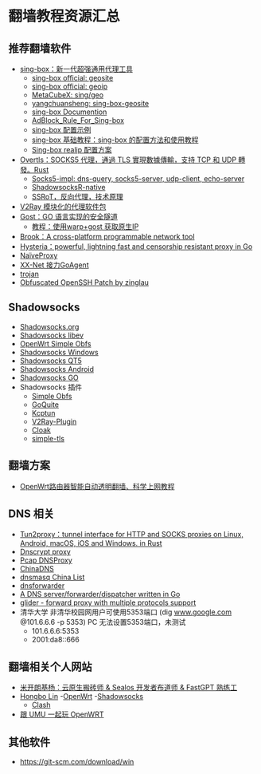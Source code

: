 翻墙教程资源汇总
============

推荐翻墙软件
--------

- [sing-box：新一代超强通用代理工具](https://github.com/SagerNet/sing-box)
  - [sing-box official: geosite](https://github.com/SagerNet/sing-geosite/tree/rule-set)
  - [sing-box official: geoip](https://github.com/SagerNet/sing-geoip/tree/rule-set)
  - [MetaCubeX: sing/geo](https://github.com/MetaCubeX/meta-rules-dat/tree/sing/geo)
  - [yangchuansheng: sing-box-geosite](https://github.com/yangchuansheng/sing-box-geosite/tree/main/rule)
  - [sing-box Documention](https://sing-box.sagernet.org/)
  - [AdBlock_Rule_For_Sing-box](https://github.com/REIJI007/AdBlock_Rule_For_Sing-box)
  - [sing-box 配置示例](https://github.com/chika0801/sing-box-examples)
  - [sing-box 基础教程：sing-box 的配置方法和使用教程](https://icloudnative.io/posts/sing-box-tutorial/)
  - [Sing-box realip 配置方案](https://linux.do/t/topic/175470)
- [Overtls：SOCKS5 代理，通過 TLS 實現數據傳輸，支持 TCP 和 UDP 轉發。Rust](https://github.com/ShadowsocksR-Live/overtls)
  - [Socks5-impl:  dns-query, socks5-server, udp-client, echo-server](https://github.com/tun2proxy/socks5-impl)
  - [ShadowsocksR-native](https://github.com/ShadowsocksR-Live/shadowsocksr-native)
  - [SSRoT，反向代理，技术原理](https://github.com/ShadowsocksR-Live/shadowsocksr-native/wiki)
- [V2Ray 模块化的代理软件包](https://github.com/v2fly/v2ray-core)
- [Gost：GO 语言实现的安全隧道](https://github.com/ginuerzh/gost)
  - [教程：使用warp+gost 获取原生IP](https://ericjin.com/blog/%E4%BD%BF%E7%94%A8warp+gost-%E8%8E%B7%E5%8F%96%E5%8E%9F%E7%94%9FIP/)
- [Brook：A cross-platform programmable network tool](https://github.com/txthinking/brook)
- [Hysteria：powerful, lightning fast and censorship resistant proxy in Go](https://github.com/apernet/hysteria)
- [NaïveProxy](https://github.com/klzgrad/naiveproxy)
- [XX-Net 接力GoAgent](https://github.com/XX-net/XX-Net)
- [trojan](https://github.com/trojan-gfw/trojan)
- [Obfuscated OpenSSH Patch by zinglau](https://github.com/zinglau/obfuscated-openssh-patches)

Shadowsocks
----

- [Shadowsocks.org](https://shadowsocks.org)
- [Shadowsocks libev](https://github.com/shadowsocks/shadowsocks-libev)
- [OpenWrt Simple Obfs](https://github.com/aa65535/openwrt-simple-obfs)
- [Shadowsocks Windows](https://github.com/shadowsocks/shadowsocks-windows)
- [Shadowsocks QT5](https://github.com/shadowsocks/shadowsocks-qt5)
- [Shadowsocks Android](https://github.com/shadowsocks/shadowsocks-android)
- [Shadowsocks GO](https://github.com/shadowsocks/shadowsocks-go)
- Shadowsocks 插件
  - [Simple Obfs](https://github.com/shadowsocks/simple-obfs)
  - [GoQuite](https://github.com/cbeuw/GoQuiet)
  - [Kcptun](https://github.com/xtaci/kcptun)
  - [V2Ray-Plugin](https://github.com/shadowsocks/v2ray-plugin)
  - [Cloak](https://github.com/cbeuw/Cloak)
  - [simple-tls](https://github.com/IrineSistiana/simple-tls)

翻墙方案
--------

- [OpenWrt路由器智能自动透明翻墙、科学上网教程](https://fanqiang.software-download.name/)

DNS 相关
--------

- [Tun2proxy：tunnel interface for HTTP and SOCKS proxies on Linux, Android, macOS, iOS and Windows. in Rust](https://github.com/tun2proxy/tun2proxy)
- [Dnscrypt proxy](https://github.com/jedisct1/dnscrypt-proxy)
- [Pcap DNSProxy](https://github.com/chengr28/Pcap_DNSProxy)
- [ChinaDNS](https://github.com/aa65535/ChinaDNS)
- [dnsmasq China List](https://github.com/felixonmars/dnsmasq-china-list)
- [dnsforwarder](https://github.com/holmium/dnsforwarder)
- [A DNS server/forwarder/dispatcher written in Go](https://github.com/shawn1m/overture)
- [glider - forward proxy with multiple protocols support](https://github.com/nadoo/glider)
- 清华大学 非清华校园网用户可使用5353端口 (dig www.google.com @101.6.6.6 -p 5353) PC 无法设置5353端口，未测试
  - 101.6.6.6:5353
  - 2001:da8::666

翻墙相关个人网站
--------

- [米开朗基杨：云原生搬砖师 & Sealos 开发者布道师 & FastGPT 熟练工](https://icloudnative.io/posts/)
- [Hongbo Lin](https://linhongbo.com/)
  -[OpenWrt](https://linhongbo.com/tags/openwrt/)
  -[Shadowsocks](https://linhongbo.com/tags/shadowsocks/)
  - [Clash](https://linhongbo.com/tags/clash/)
- [跟 UMU 一起玩 OpenWRT](https://my.oschina.net/umu618/?tab=newest&catalogId=269802)

其他软件
--------

- <https://git-scm.com/download/win>
